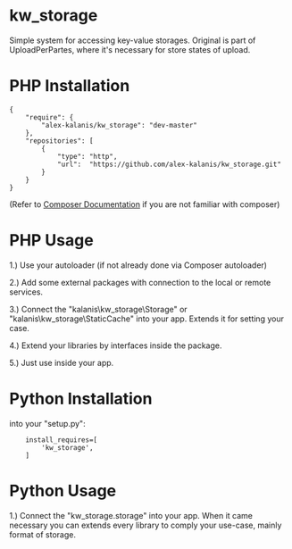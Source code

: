 # kw_storage

Simple system for accessing key-value storages. Original is part of UploadPerPartes,
where it's necessary for store states of upload.

# PHP Installation

```
{
    "require": {
        "alex-kalanis/kw_storage": "dev-master"
    },
    "repositories": [
        {
            "type": "http",
            "url":  "https://github.com/alex-kalanis/kw_storage.git"
        }
    }
}
```

(Refer to [Composer Documentation](https://github.com/composer/composer/blob/master/doc/00-intro.md#introduction) if you are not
familiar with composer)


# PHP Usage

1.) Use your autoloader (if not already done via Composer autoloader)

2.) Add some external packages with connection to the local or remote services.

3.) Connect the "kalanis\kw_storage\Storage" or "kalanis\kw_storage\StaticCache" into your app. Extends it for setting your case.

4.) Extend your libraries by interfaces inside the package.

5.) Just use inside your app.

# Python Installation

into your "setup.py":

```
    install_requires=[
        'kw_storage',
    ]
```

# Python Usage

1.) Connect the "kw_storage.storage" into your app. When it came necessary
you can extends every library to comply your use-case, mainly format of storage.
